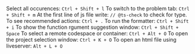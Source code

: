 Select all occurences: `Ctrl + Shift + l`
To switch to the problem tab: `Ctrl + Shift + m`
At the first line of js file write: `// @ts-check` to check for type.
To see recommended actions: `Ctrl + .`
To run the formatter: `Ctrl + Shift + i`
To show the function rgument suggestion window: `Ctrl + Shift + Space`
To select a remote codespace or container: `Ctrl + Alt + O`
To open the project selection window: `Ctrl + K + O`
To open an html file using liveserver: `Alt + L + O`
